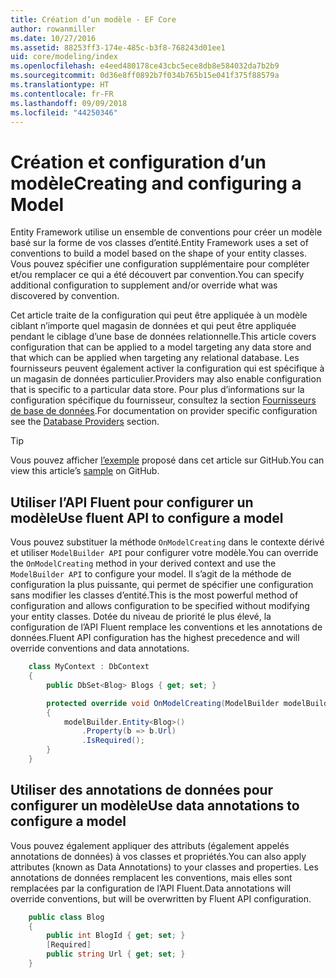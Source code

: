 ```yaml
---
title: Création d’un modèle - EF Core
author: rowanmiller
ms.date: 10/27/2016
ms.assetid: 88253ff3-174e-485c-b3f8-768243d01ee1
uid: core/modeling/index
ms.openlocfilehash: e4eed480178ce43cbc5ece8db8e584032da7b2b9
ms.sourcegitcommit: 0d36e8ff0892b7f034b765b15e041f375f88579a
ms.translationtype: HT
ms.contentlocale: fr-FR
ms.lasthandoff: 09/09/2018
ms.locfileid: "44250346"
---
```

# <a name="creating-and-configuring-a-model"></a><span data-ttu-id="cfc1b-102">Création et configuration d’un modèle</span><span class="sxs-lookup"><span data-stu-id="cfc1b-102">Creating and configuring a Model</span></span>

<span data-ttu-id="cfc1b-103">Entity Framework utilise un ensemble de conventions pour créer un modèle basé sur la forme de vos classes d’entité.</span><span class="sxs-lookup"><span data-stu-id="cfc1b-103">Entity Framework uses a set of conventions to build a model based on the shape of your entity classes.</span></span> <span data-ttu-id="cfc1b-104">Vous pouvez spécifier une configuration supplémentaire pour compléter et/ou remplacer ce qui a été découvert par convention.</span><span class="sxs-lookup"><span data-stu-id="cfc1b-104">You can specify additional configuration to supplement and/or override what was discovered by convention.</span></span>

<span data-ttu-id="cfc1b-105">Cet article traite de la configuration qui peut être appliquée à un modèle ciblant n’importe quel magasin de données et qui peut être appliquée pendant le ciblage d’une base de données relationnelle.</span><span class="sxs-lookup"><span data-stu-id="cfc1b-105">This article covers configuration that can be applied to a model targeting any data store and that which can be applied when targeting any relational database.</span></span> <span data-ttu-id="cfc1b-106">Les fournisseurs peuvent également activer la configuration qui est spécifique à un magasin de données particulier.</span><span class="sxs-lookup"><span data-stu-id="cfc1b-106">Providers may also enable configuration that is specific to a particular data store.</span></span> <span data-ttu-id="cfc1b-107">Pour plus d’informations sur la configuration spécifique du fournisseur, consultez la section [Fournisseurs de base de données](../providers/index.md).</span><span class="sxs-lookup"><span data-stu-id="cfc1b-107">For documentation on provider specific configuration see the [Database Providers](../providers/index.md) section.</span></span>

> [!TIP]  
> <span data-ttu-id="cfc1b-108">Vous pouvez afficher [l’exemple](https://github.com/aspnet/EntityFramework.Docs/tree/master/samples) proposé dans cet article sur GitHub.</span><span class="sxs-lookup"><span data-stu-id="cfc1b-108">You can view this article’s [sample](https://github.com/aspnet/EntityFramework.Docs/tree/master/samples) on GitHub.</span></span>

## <a name="use-fluent-api-to-configure-a-model"></a><span data-ttu-id="cfc1b-109">Utiliser l’API Fluent pour configurer un modèle</span><span class="sxs-lookup"><span data-stu-id="cfc1b-109">Use fluent API to configure a model</span></span>

<span data-ttu-id="cfc1b-110">Vous pouvez substituer la méthode `OnModelCreating` dans le contexte dérivé et utiliser `ModelBuilder API` pour configurer votre modèle.</span><span class="sxs-lookup"><span data-stu-id="cfc1b-110">You can override the `OnModelCreating` method in your derived context and use the `ModelBuilder API` to configure your model.</span></span> <span data-ttu-id="cfc1b-111">Il s’agit de la méthode de configuration la plus puissante, qui permet de spécifier une configuration sans modifier les classes d’entité.</span><span class="sxs-lookup"><span data-stu-id="cfc1b-111">This is the most powerful method of configuration and allows configuration to be specified without modifying your entity classes.</span></span> <span data-ttu-id="cfc1b-112">Dotée du niveau de priorité le plus élevé, la configuration de l’API Fluent remplace les conventions et les annotations de données.</span><span class="sxs-lookup"><span data-stu-id="cfc1b-112">Fluent API configuration has the highest precedence and will override conventions and data annotations.</span></span>

<!-- [!code-csharp[Main](samples/core/Modeling/FluentAPI/Samples/Required.cs?range=5-15&highlight=5-10)] -->

``` csharp
    class MyContext : DbContext
    {
        public DbSet<Blog> Blogs { get; set; }

        protected override void OnModelCreating(ModelBuilder modelBuilder)
        {
            modelBuilder.Entity<Blog>()
                .Property(b => b.Url)
                .IsRequired();
        }
    }
```

## <a name="use-data-annotations-to-configure-a-model"></a><span data-ttu-id="cfc1b-113">Utiliser des annotations de données pour configurer un modèle</span><span class="sxs-lookup"><span data-stu-id="cfc1b-113">Use data annotations to configure a model</span></span>

<span data-ttu-id="cfc1b-114">Vous pouvez également appliquer des attributs (également appelés annotations de données) à vos classes et propriétés.</span><span class="sxs-lookup"><span data-stu-id="cfc1b-114">You can also apply attributes (known as Data Annotations) to your classes and properties.</span></span> <span data-ttu-id="cfc1b-115">Les annotations de données remplacent les conventions, mais elles sont remplacées par la configuration de l’API Fluent.</span><span class="sxs-lookup"><span data-stu-id="cfc1b-115">Data annotations will override conventions, but will be overwritten by Fluent API configuration.</span></span>

<!-- [!code-csharp[Main](samples/core/Modeling/DataAnnotations/Samples/Required.cs?range=11-16&highlight=4)] -->
``` csharp
    public class Blog
    {
        public int BlogId { get; set; }
        [Required]
        public string Url { get; set; }
    }
```
